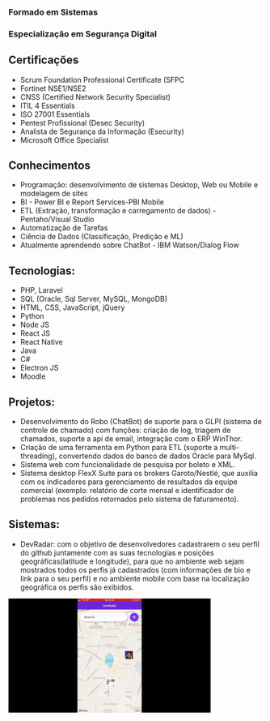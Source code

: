 ### Formado em Sistemas
### Especialização em Segurança Digital

## Certificações
* Scrum Foundation Professional Certificate (SFPC
* Fortinet NSE1/NSE2
* CNSS (Certified Network Security Specialist)
* ITIL 4 Essentials
* ISO 27001 Essentials
* Pentest Profissional (Desec Security)
* Analista de Segurança da Informação (Esecurity)
* Microsoft Office Specialist

## Conhecimentos
* Programação: desenvolvimento de sistemas Desktop, Web ou Mobile e modelagem de sites
* BI - Power BI e Report Services-PBI Mobile
* ETL (Extração, transformação e carregamento de dados) - Pentaho/Visual Studio
* Automatização de Tarefas
* Ciência de Dados (Classificação, Predição e ML)
* Atualmente aprendendo sobre ChatBot - IBM Watson/Dialog Flow

## Tecnologias:
* PHP, Laravel
* SQL (Oracle, Sql Server, MySQL, MongoDB)
* HTML, CSS, JavaScript, jQuery
* Python
* Node JS
* React JS
* React Native
* Java
* C#
* Electron JS
* Moodle

## Projetos:
* Desenvolvimento do Robo (ChatBot) de suporte para o GLPI (sistema de controle de chamado) com funções: criação de log, triagem de chamados, suporte a api de email, integração com o ERP WinThor.
* Criação de uma ferramenta em Python para ETL (suporte a multi-threading), convertendo dados do banco de dados Oracle para MySql.
* Sistema web com funcionalidade de pesquisa por boleto e XML.
* Sistema desktop FlexX Suite para os brokers Garoto/Nestlé, que auxilia com os indicadores para gerenciamento de resultados da equipe comercial (exemplo: relatório de corte mensal e identificador de problemas nos pedidos retornados pelo sistema de faturamento).

## Sistemas:
* DevRadar: com o objetivo de desenvolvedores cadastrarem o seu perfil do github juntamente com as suas tecnologias e posições geográficas(latitude e longitude), para que no ambiente web sejam mostrados todos os perfis já cadastrados (com informações de bio e link para o seu perfil) e no ambiente mobile com base na localização geográfica os perfis são exibidos.
<img align="" src="https://github.com/Matheuscruztj/Semana_Omnistack_10/blob/master/poc/inscricao_real_time.gif" width="400" alt="Demonstrativo novo cadastro durante a busca atual">
